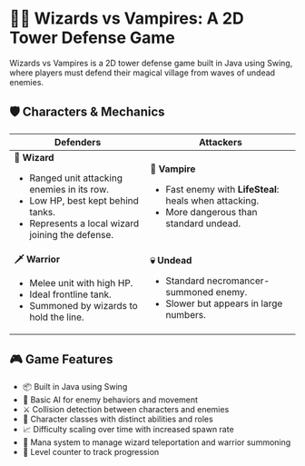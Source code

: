 # 🧙‍♂️ Wizards vs Vampires: A 2D Tower Defense Game

Wizards vs Vampires is a 2D tower defense game built in Java using Swing, where players must defend their magical village from waves of undead enemies. 

## 🛡️ Characters & Mechanics
<table>
  <thead>
    <tr>
      <th>Defenders</th>
      <th>Attackers</th>
    </tr>
  </thead>
  <tbody>
    <tr>
      <td>
        <strong>🧙 Wizard</strong>
        <ul>
          <li>Ranged unit attacking enemies in its row.</li>
          <li>Low HP, best kept behind tanks.</li>
          <li>Represents a local wizard joining the defense.</li>
        </ul>
      </td>
      <td>
        <strong>🧛 Vampire</strong>
        <ul>
          <li>Fast enemy with <strong>LifeSteal</strong>: heals when attacking.</li>
          <li>More dangerous than standard undead.</li>
        </ul>
      </td>
    </tr>
    <tr>
      <td>
        <strong>🗡️ Warrior</strong>
        <ul>
          <li>Melee unit with high HP.</li>
          <li>Ideal frontline tank.</li>
          <li>Summoned by wizards to hold the line.</li>
        </ul>
      </td>
      <td>
        <strong>💀 Undead</strong>
        <ul>
          <li>Standard necromancer-summoned enemy.</li>
          <li>Slower but appears in large numbers.</li>
        </ul>
      </td>
    </tr>
  </tbody>
</table>

## 🎮 Game Features
- 📦 Built in Java using Swing
- 👾 Basic AI for enemy behaviors and movement
- ⚔️ Collision detection between characters and enemies
- 🧠 Character classes with distinct abilities and roles
- 📈 Difficulty scaling over time with increased spawn rate
- 🔮 Mana system to manage wizard teleportation and warrior summoning
- 🧭 Level counter to track progression

